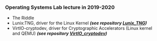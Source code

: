 ### Operating Systems Lab lecture in 2019-2020

* The Riddle
* Lunix:TNG, driver for the Linux Kernel ***(see repository [Lunix_TNG](https://github.com/ntouev/Lunix_TNG))***
* VirtIO-cryptodev, driver for Cryptographic Accelerators (Linux kernel and QEMU) ***(see repository [VirtIO_cryptodev](https://github.com/ntouev/VirtIO-cryptodev))***
